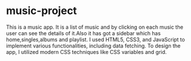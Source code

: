 # music-project

This is a music app. It is a list of music and by clicking on each music the user can see the details of it.Also it has got a sidebar which has home,singles,albums and playlist. I used HTML5, CSS3, and JavaScript to implement various functionalities, including data fetching. To design the app, I utilized modern CSS techniques like CSS variables and grid.
